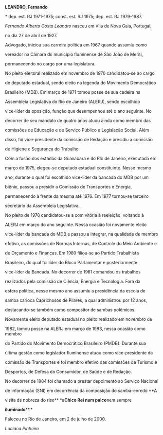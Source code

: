 **LEANDRO, Fernando**



\* dep. est. RJ 1971-1975; const. est. RJ 1975; dep. est. RJ 1979-1987.



*Fernando Alberto Costa Leandro* nasceu em Vila de Nova Gaia, Portugal,

no dia 27 de abril de 1927.



Advogado, iniciou sua carreira política em 1967 quando assumiu como

vereador na Câmara do município fluminense de São João de Meriti,

permanecendo no cargo por uma legislatura.



No pleito eleitoral realizado em novembro de 1970 candidatou-se ao cargo

de deputado estadual, sendo eleito na legenda do Movimento Democrático

Brasileiro (MDB). Em março de 1971 tomou posse de sua cadeira na

Assembleia Legislativa do Rio de Janeiro (ALERJ), sendo escolhido

vice-líder da oposição, função que desempenhou até o ano seguinte. No

decorrer de seu mandato de quatro anos atuou ainda como membro das

comissões de Educação e de Serviço Público e Legislação Social. Além

disso, foi vice-presidente da comissão de Redação e presidiu a comissão

de Higiene e Segurança do Trabalho.



Com a fusão dos estados da Guanabara e do Rio de Janeiro, executada em

março de 1975, elegeu-se deputado estadual constituinte. Nesse mesmo

ano, durante o qual foi escolhido vice-líder da bancada do MDB por um

biênio, passou a presidir a Comissão de Transportes e Energia,

permanecendo à frente da mesma até 1976. Em 1977 tornou-se terceiro

secretário da Assembleia Legislativa.



No pleito de 1978 candidatou-se a com vitória à reeleição, voltando à

ALERJ em março do ano seguinte. Nessa ocasião foi novamente eleito

vice-líder da bancada do MDB e passou a integrar, na qualidade de membro

efetivo, as comissões de Normas Internas, de Controle do Meio Ambiente e

de Orçamento e Finanças. Em 1980 filiou-se ao Partido Trabalhista

Brasileiro, do qual foi líder do Bloco Parlamentar e posteriormente

vice-líder da Bancada. No decorrer de 1981 comandou os trabalhos

realizados pela comissão de Ciência, Energia e Tecnologia. Fora da

esfera política, nesse mesmo ano assumiu a presidência da escola de

samba carioca Caprichosos de Pilares, a qual administrou por 12 anos,

destacando-se também como compositor de sambas polêmicos.



Novamente eleito deputado estadual no pleito realizado em novembro de

1982, tomou posse na ALERJ em março de 1983, nessa ocasião como membro

do Partido do Movimento Democrático Brasileiro (PMDB). Durante sua

última gestão como legislador fluminense atuou como vice-presidente da

comissão de Transportes e foi membro efetivo das comissões de Turismo e

Desportos, de Defesa do Consumidor, de Saúde e de Redação.



No decorrer de 1984 foi chamado a prestar depoimento ao Serviço Nacional

de Informação (SNI) em decorrência da composição do samba-enredo **A

visita da nobreza do riso** *a**Chico Rei num palco**nem sempre

**iluminado****.*



Faleceu no Rio de Janeiro, em 2 de julho de 2000.



*Luciana Pinheiro*



